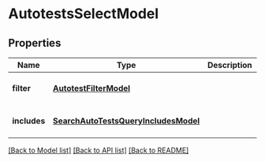 # AutotestsSelectModel
## Properties

| Name | Type | Description | Notes |
|------------ | ------------- | ------------- | -------------|
| **filter** | [**AutotestFilterModel**](AutotestFilterModel.md) |  | [optional] [default to null] |
| **includes** | [**SearchAutoTestsQueryIncludesModel**](SearchAutoTestsQueryIncludesModel.md) |  | [optional] [default to null] |

[[Back to Model list]](../README.md#documentation-for-models) [[Back to API list]](../README.md#documentation-for-api-endpoints) [[Back to README]](../README.md)

